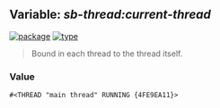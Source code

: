 ## Variable: ***sb-thread:*current-thread****
[![package](https://img.shields.io/badge/Package-SB--THREAD-5f9ea0.svg?style=social&colorA=999999)](../) [![type](https://img.shields.io/badge/Type-Variable-5f9ea0.svg?style=social&colorA=999999)](../#variable) 

> Bound in each thread to the thread itself.

### Value
```
#<THREAD "main thread" RUNNING {4FE9EA11}>
```
